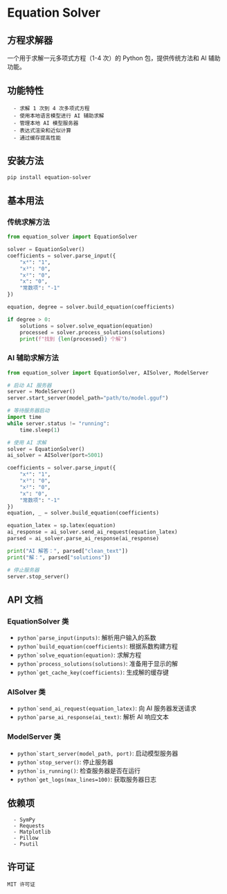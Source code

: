 # Equation Solver
## 方程求解器

一个用于求解一元多项式方程（1-4 次）的 Python 包，提供传统方法和 AI 辅助功能。

## 功能特性

```text
  - 求解 1 次到 4 次多项式方程
  - 使用本地语言模型进行 AI 辅助求解
  - 管理本地 AI 模型服务器
  - 表达式渲染和近似计算
  - 通过缓存提高性能
```

## 安装方法

```bash
pip install equation-solver
```

## 基本用法

### 传统求解方法

```python
from equation_solver import EquationSolver

solver = EquationSolver()
coefficients = solver.parse_input({
    "x⁴": "1",
    "x³": "0",
    "x²": "0",
    "x": "0",
    "常数项": "-1"
})

equation, degree = solver.build_equation(coefficients)

if degree > 0:
    solutions = solver.solve_equation(equation)
    processed = solver.process_solutions(solutions)
    print(f"找到 {len(processed)} 个解")
```

### AI 辅助求解方法

```python
from equation_solver import EquationSolver, AISolver, ModelServer

# 启动 AI 服务器
server = ModelServer()
server.start_server(model_path="path/to/model.gguf")

# 等待服务器启动
import time
while server.status != "running":
    time.sleep(1)

# 使用 AI 求解
solver = EquationSolver()
ai_solver = AISolver(port=5001)

coefficients = solver.parse_input({
    "x⁴": "1",
    "x³": "0",
    "x²": "0",
    "x": "0",
    "常数项": "-1"
})
equation, _ = solver.build_equation(coefficients)

equation_latex = sp.latex(equation)
ai_response = ai_solver.send_ai_request(equation_latex)
parsed = ai_solver.parse_ai_response(ai_response)

print("AI 解答：", parsed["clean_text"])
print("解：", parsed["solutions"])

# 停止服务器
server.stop_server()
```

## API 文档

### EquationSolver 类

- ```python`parse_input(inputs)```: 解析用户输入的系数
- ```python`build_equation(coefficients)```: 根据系数构建方程
- ```python`solve_equation(equation)```: 求解方程
- ```python`process_solutions(solutions)```: 准备用于显示的解
- ```python`get_cache_key(coefficients)```: 生成解的缓存键

### AISolver 类

- ```python`send_ai_request(equation_latex)```: 向 AI 服务器发送请求
- ```python`parse_ai_response(ai_text)```: 解析 AI 响应文本

### ModelServer 类

- ```python`start_server(model_path, port)```: 启动模型服务器
- ```python`stop_server()```: 停止服务器
- ```python`is_running()```: 检查服务器是否在运行
- ```python`get_logs(max_lines=100)```: 获取服务器日志

## 依赖项

```text
  - SymPy
  - Requests
  - Matplotlib
  - Pillow
  - Psutil
```

## 许可证

```text
MIT 许可证
```
